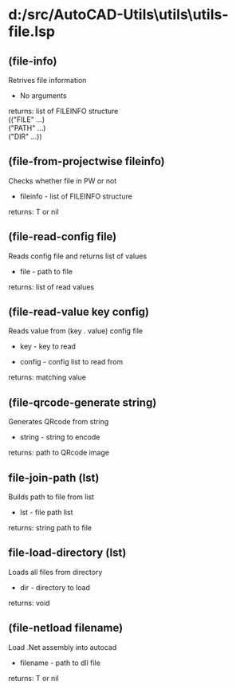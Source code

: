 # d:/src/AutoCAD-Utils\utils\utils-file.lsp
## (file-info)
Retrives file information
* No arguments
returns: list of FILEINFO structure <br/> (("FILE" ...) <br/> ("PATH" ...) <br/> ("DIR" ...))
## (file-from-projectwise fileinfo)
Checks whether file in PW or not
* fileinfo - list of FILEINFO structure
returns: T or nil
## (file-read-config file)
Reads config file and returns list of values
* file - path to file
returns: list of read values
## (file-read-value key config)
Reads value from (key . value) config file
* key - key to read
* config - config list to read from
returns: matching value
## (file-qrcode-generate string)
Generates QRcode from string
* string - string to encode
returns: path to QRcode image
## file-join-path (lst)
Builds path to file from list
* lst - file path list
returns: string path to file
## file-load-directory (lst)
Loads all files from directory
* dir - directory to load
returns: void
## (file-netload filename)
Load .Net assembly into autocad
* filename - path to dll file
returns: T or nil
